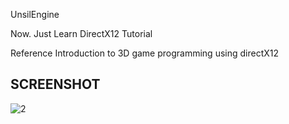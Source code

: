 UnsilEngine

Now.
Just Learn DirectX12 Tutorial

Reference Introduction to 3D game programming using directX12


SCREENSHOT
-----------------------------------------------------------------------------------------------------------------------------------------
![2](https://user-images.githubusercontent.com/43086720/80998498-063e6f80-8e7e-11ea-9c4e-e4ef6497bb6e.gif)
